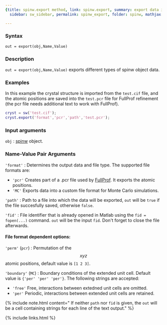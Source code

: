 ```yaml
---
{title: spinw.export method, link: spinw.export, summary: export data into file, keywords: sample,
  sidebar: sw_sidebar, permalink: spinw_export, folder: spinw, mathjax: 'true'}

---
```

  
### Syntax
  
`out = export(obj,Name,Value)`
  
### Description
  
`out = export(obj,Name,Value)` exports different types of spinw object data.
 
### Examples
  
In this example the crystal structure is imported from the `test.cif`
file, and the atomic positions are saved into the `test.pcr` file for
FullProf refinement (the pcr file needs additional text to work with
FullProf).
 
```matlab
cryst = sw('test.cif');
cryst.export('format','pcr','path','test.pcr');
```
 
### Input arguments
 
`obj`
: [spinw](spinw) object.
 
### Name-Value Pair Arguments
 
`'format'`
: Determines the output data and file type. The supported file formats
  are:
  * `'pcr'`   Creates part of a .pcr file used by [FullProf](https://www.ill.eu/sites/fullprof). It exports the
    atomic positions.
  * `'MC'`    Exports data into a custom file format for Monte Carlo simulations.
 
`'path'`
: Path to a file into which the data will be exported, `out` will
  be `true` if the file succesfully saved, otherwise `false`.
 
`'fid'`
: File identifier that is already opened in Matlab using the
  `fid = fopen(...)` command. `out` will be the input `fid`. Don't
  forget to close the file afterwards.
   
#### File format dependent options:
   
`'perm'` (`pcr`)
: Permutation of the $$xyz$$ atomic positions, default value is `[1 2 3]`.
   
`'boundary'` (`MC`)
: Boundary conditions of the extended unit cell. Default value is `{'per'
  'per' 'per'}`. The following strings are accepted:
  * `'free'`  Free, interactions between extedned unit cells are omitted.
  * `'per'`   Periodic, interactions between extended unit cells are
    retained.
   
{% include note.html content=" If neither `path` nor `fid` is given, the `out` will be a cell containing
strings for each line of the text output." %}
   

{% include links.html %}
